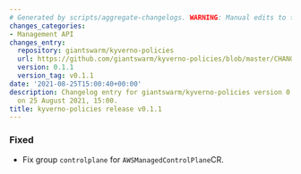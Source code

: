 ```yaml
---
# Generated by scripts/aggregate-changelogs. WARNING: Manual edits to this files will be overwritten.
changes_categories:
- Management API
changes_entry:
  repository: giantswarm/kyverno-policies
  url: https://github.com/giantswarm/kyverno-policies/blob/master/CHANGELOG.md#011---2021-08-25
  version: 0.1.1
  version_tag: v0.1.1
date: '2021-08-25T15:00:40+00:00'
description: Changelog entry for giantswarm/kyverno-policies version 0.1.1, published
  on 25 August 2021, 15:00.
title: kyverno-policies release v0.1.1
---
```


### Fixed
- Fix group `controlplane` for `AWSManagedControlPlane`CR.
